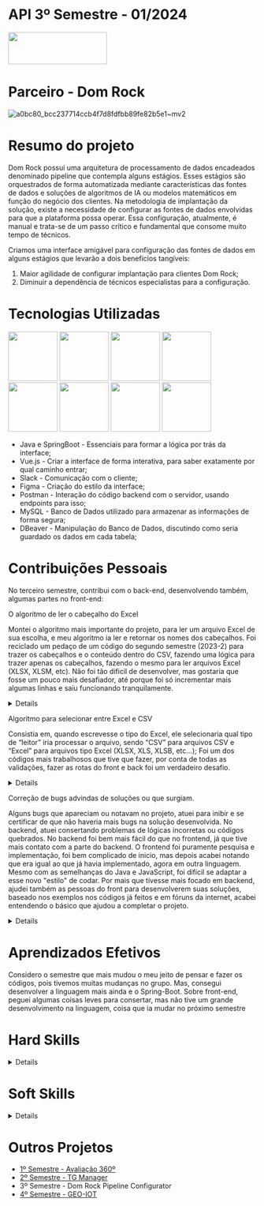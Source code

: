 # API 3º Semestre - 01/2024

<a href="https://github.com/wiz-fatec/dom-rock-pipeline-configurator">
  <img src="https://img.shields.io/badge/GitHub-181717?style=for-the-badge&logo=github&logoColor=white"  width="200" height="65" />
</a>

# Parceiro - Dom Rock
![a0bc80_bcc237714ccb4f7d8fdfbb89fe82b5e1~mv2](https://github.com/user-attachments/assets/4fd76054-9187-4ff9-b23a-afacb5c039b8)

# Resumo do projeto
  Dom Rock possui uma arquitetura de processamento de dados encadeados denominado pipeline que contempla alguns estágios. Esses estágios são orquestrados de forma automatizada mediante características das fontes de dados e soluções de algoritmos de IA ou modelos matemáticos em função do negócio dos clientes. Na metodologia de implantação da solução, existe a 
necessidade de configurar as fontes de dados envolvidas para que a plataforma possa operar. Essa configuração, atualmente, é manual e trata-se de um passo crítico e fundamental que consome muito tempo de técnicos.  

  Criamos uma interface amigável para configuração das fontes de dados em alguns estágios que levarão a dois benefícios tangíveis:  
  
1) Maior agilidade de configurar implantação para clientes Dom Rock;
2) Diminuir a dependência de técnicos especialistas para a configuração.

# Tecnologias Utilizadas
<img src="https://cdn.jsdelivr.net/gh/devicons/devicon@latest/icons/java/java-original.svg" width="100" height="100"/> <img src="https://cdn.jsdelivr.net/gh/devicons/devicon@latest/icons/spring/spring-original.svg" width="100" height="100" /> <img src="https://cdn.jsdelivr.net/gh/devicons/devicon@latest/icons/slack/slack-original.svg" width="100" height="100" /> <img src="https://cdn.jsdelivr.net/gh/devicons/devicon@latest/icons/figma/figma-original.svg" width="100" height="100" /> <img src="https://cdn.jsdelivr.net/gh/devicons/devicon@latest/icons/postman/postman-original.svg" width="100" height="100" /> <img src="https://cdn.jsdelivr.net/gh/devicons/devicon@latest/icons/vuejs/vuejs-original.svg" width="100" height="100" /> <img src="https://cdn.jsdelivr.net/gh/devicons/devicon@latest/icons/mysql/mysql-original.svg" width="100" height="100" /> <img src="https://cdn.jsdelivr.net/gh/devicons/devicon@latest/icons/dbeaver/dbeaver-original.svg" width="100" height="100" />

-	Java e SpringBoot - Essenciais para formar a lógica por trás da interface;
-	Vue.js - Criar a interface de forma interativa, para saber exatamente por qual caminho entrar;
-	Slack - Comunicação com o cliente;
-	Figma - Criação do estilo da interface;
-	Postman - Interação do código backend com o servidor, usando endpoints para isso;
-	MySQL - Banco de Dados utilizado para armazenar as informações de forma segura;
-	DBeaver - Manipulação do Banco de Dados, discutindo como seria guardado os dados em cada tabela;

# Contribuições Pessoais
No terceiro semestre, contribui com o back-end, desenvolvendo também, algumas partes no front-end:

O algoritmo de ler o cabeçalho do Excel

Montei o algoritmo mais importante do projeto, para ler um arquivo Excel de sua escolha, e meu algoritmo ia ler e retornar os nomes dos cabeçalhos. 
Foi reciclado um pedaço de um código do segundo semestre (2023-2) para trazer os cabeçalhos e o conteúdo dentro do CSV, fazendo uma lógica para trazer apenas os cabeçalhos, fazendo o mesmo para ler arquivos Excel (XLSX, XLSM, etc). Não foi tão dificil de desenvolver, mas gostaria que fosse um pouco mais desafiador, até porque foi só incrementar mais algumas linhas e saiu funcionando tranquilamente.

<details>

<img width="416" alt="primeira_contribuicao" src="https://github.com/user-attachments/assets/77218d9f-c399-46a7-9e97-186ffda80aa2">

</details>
  
Algoritmo para selecionar entre Excel e CSV

Consistia em, quando escrevesse o tipo do Excel, ele selecionaria qual tipo de “leitor” iria processar o arquivo, sendo “CSV” para arquivos CSV e “Excel” para arquivos tipo Excel (XLSX, XLS, XLSB, etc...);
Foi um dos códigos mais trabalhosos que tive que fazer, por conta de todas as validações, fazer as rotas do front e back foi um verdadeiro desafio.

<details>

<img width="331" alt="segunda_contribuicao" src="https://github.com/user-attachments/assets/b049332b-4898-4e5f-b620-fd5386436419">

</details>

Correção de bugs advindas de soluções ou que surgiam.

Alguns bugs que apareciam ou notavam no projeto, atuei para inibir e se certificar de que não haveria mais bugs na solução desenvolvida. No backend, atuei consertando problemas de lógicas incorretas ou códigos quebrados.
No backend foi bem mais fácil do que no frontend, já que tive mais contato com a parte do backend. O frontend foi puramente pesquisa e implementação, foi bem complicado de inicio, mas depois acabei notando que era igual ao que já havia implementado, agora em outra linguagem. Mesmo com as semelhanças do Java e JavaScript, foi dificil se adaptar a esse novo "estilo" de codar.
Por mais que tivesse mais focado em backend, ajudei também as pessoas do front para desenvolverem suas soluções, baseado nos exemplos nos códigos já feitos e em fóruns da internet, acabei entendendo o básico que ajudou a completar o projeto. 

<details>

<img width="511" alt="terceira_contribuicao" src="https://github.com/user-attachments/assets/fe2777bb-fd83-494e-9915-01055edcfaf7">

</details>

# Aprendizados Efetivos
Considero o semestre que mais mudou o meu jeito de pensar e fazer os códigos, pois tivemos muitas mudanças no grupo. Mas, consegui desenvolver a linguagem mais ainda e o Spring-Boot. Sobre front-end, peguei algumas coisas leves para consertar, mas não tive um grande desenvolvimento na linguagem, coisa que ia mudar no próximo semestre

# Hard Skills

<details>

| Habilidade | Nota | Classificação |
| :-----: | :-----: | :-----: |
| GitHub |	★★★☆☆ | Entendi |
| Java | ★★★☆☆ | Entendi |
| Spring Boot | ★★★☆☆ | Entendi |
| TypeScript | ★★☆☆☆ | Já ouvi falar |
| JavaScript | ★★☆☆☆ | Já ouvi falar |
| Vue.js | ★★☆☆☆ | Já ouvi falar |
| CSS | ★★☆☆☆ | Já ouvi falar |
| HTML | ★★☆☆☆ | Já ouvi falar |

</details>

# Soft Skills
<details>

| Habilidade |	Classificação |
| :-----: | :-----: |
| Pró-atividade |	Sugeri tarefas e adiantei algumas coisas da API para que não precisasse fazer tudo na última semana |
| Autonomia | Fui muito autonomo e não precisei de ajuda nenhuma para desenvolver minhas demandas |

</details>

# Outros Projetos
- [1º Semestre - Avaliação 360º](../1sem/README.md)
- [2º Semestre - TG Manager](../2sem/README.md)
- 3º Semestre - Dom Rock Pipeline Configurator
- [4º Semestre - GEO-IOT](../4sem/README.md)
